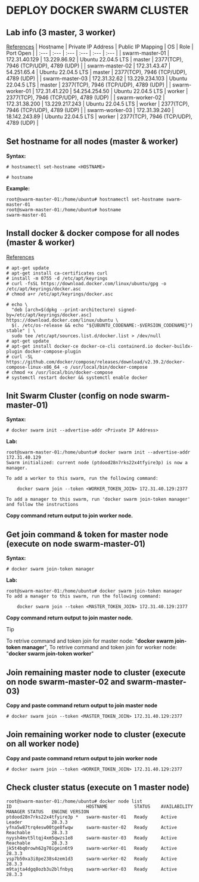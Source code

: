 # DEPLOY DOCKER SWARM CLUSTER

## Lab info (3 master, 3 worker)
[References](https://docs.docker.com/engine/swarm/swarm-tutorial/)
| Hostname | Private IP Address | Public IP Mapping | OS | Role | Port Open |
| :--- | :--- | :--- | :--- | :--- | :--- |
| swarm-master-01 | 172.31.40.129 | 13.229.86.92 | Ubuntu 22.04.5 LTS | master | 2377(TCP), 7946 (TCP/UDP), 4789 (UDP) | 
| swarm-master-02 | 172.31.43.47 | 54.251.65.4 | Ubuntu 22.04.5 LTS | master | 2377(TCP), 7946 (TCP/UDP), 4789 (UDP) | 
| swarm-master-03 | 172.31.32.62 | 13.229.234.103 | Ubuntu 22.04.5 LTS | master | 2377(TCP), 7946 (TCP/UDP), 4789 (UDP) | 
| swarm-worker-01 | 172.31.41.220 | 54.254.254.50 | Ubuntu 22.04.5 LTS | worker | 2377(TCP), 7946 (TCP/UDP), 4789 (UDP) | 
| swarm-worker-02 | 172.31.38.200 | 13.229.217.243 | Ubuntu 22.04.5 LTS | worker | 2377(TCP), 7946 (TCP/UDP), 4789 (UDP) | 
| swarm-worker-03 | 172.31.39.240 | 18.142.243.89 | Ubuntu 22.04.5 LTS | worker | 2377(TCP), 7946 (TCP/UDP), 4789 (UDP) | 

## Set hostname for all nodes (master & worker)
**Syntax:**
```
# hostnamectl set-hostname <HOSTNAME>

# hostname
```
**Example:**
```
root@swarm-master-01:/home/ubuntu# hostnamectl set-hostname swarm-master-01
root@swarm-master-01:/home/ubuntu# hostname
swarm-master-01
```
## Install docker & docker compose for all nodes (master & worker)
[References](https://docs.docker.com/compose/install/standalone/)
```
# apt-get update
# apt-get install ca-certificates curl
# install -m 0755 -d /etc/apt/keyrings
# curl -fsSL https://download.docker.com/linux/ubuntu/gpg -o /etc/apt/keyrings/docker.asc
# chmod a+r /etc/apt/keyrings/docker.asc

# echo \
  "deb [arch=$(dpkg --print-architecture) signed-by=/etc/apt/keyrings/docker.asc] https://download.docker.com/linux/ubuntu \
  $(. /etc/os-release && echo "${UBUNTU_CODENAME:-$VERSION_CODENAME}") stable" | \
  sudo tee /etc/apt/sources.list.d/docker.list > /dev/null
# apt-get update
# apt-get install docker-ce docker-ce-cli containerd.io docker-buildx-plugin docker-compose-plugin
# curl -SL https://github.com/docker/compose/releases/download/v2.39.2/docker-compose-linux-x86_64 -o /usr/local/bin/docker-compose
# chmod +x /usr/local/bin/docker-compose
# systemctl restart docker && systemctl enable docker
```

## Init Swarm Cluster (config on node swarm-master-01)
**Syntax:**
```
# docker swarm init --advertise-addr <Private IP Address>
```

**Lab:**
```
root@swarm-master-01:/home/ubuntu# docker swarm init --advertise-addr 172.31.40.129
Swarm initialized: current node (ptdood28n7rks22x4tfyire3p) is now a manager.

To add a worker to this swarm, run the following command:

    docker swarm join --token <WORKER_TOKEN_JOIN> 172.31.40.129:2377

To add a manager to this swarm, run 'docker swarm join-token manager' and follow the instructions
```
**Copy command return output to join worker node.**

## Get join command & token for master node (execute on node swarm-master-01)
**Syntax:**
```
# docker swarm join-token manager
```

**Lab:**
```
root@swarm-master-01:/home/ubuntu# docker swarm join-token manager
To add a manager to this swarm, run the following command:

    docker swarm join --token <MASTER_TOKEN_JOIN> 172.31.40.129:2377
```
**Copy command return output to join master node.**

> [!TIP]
> To retrive command and token join for master node: "**docker swarm join-token manager**", To retrive command and token join for worker node: "**docker swarm join-token worker**"

## Join remaining master node to cluster (execute on node swarm-master-02 and swarm-master-03)
**Copy and paste command return output to join master node**
```
# docker swarm join --token <MASTER_TOKEN_JOIN> 172.31.40.129:2377
```

## Join remaining worker node to cluster (execute on all worker node)
**Copy and paste command return output to join worker node**
```
# docker swarm join --token <WORKER_TOKEN_JOIN> 172.31.40.129:2377
```

## Check cluster status (execute on 1 master node)
```
root@swarm-master-01:/home/ubuntu# docker node list
ID                            HOSTNAME          STATUS    AVAILABILITY   MANAGER STATUS   ENGINE VERSION
ptdood28n7rks22x4tfyire3p *   swarm-master-01   Ready     Active         Leader           28.3.3
yfna5w87trq4esw00tge8fwqw     swarm-master-02   Ready     Active         Reachable        28.3.3
nyysh4mvt5ltqj4xm5qwzs1e8     swarm-master-03   Ready     Active         Reachable        28.3.3
jk5t4bq0rowh62g70igein6t9     swarm-worker-01   Ready     Active                          28.3.3
ysp7b50xa3i8pe238s4zem1d3     swarm-worker-02   Ready     Active                          28.3.3
m9tajta4dgq8ozb3u2blfnbyq     swarm-worker-03   Ready     Active                          28.3.3
```
